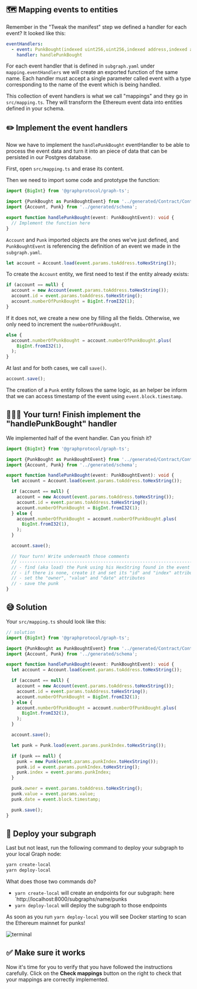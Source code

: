 ## 🗺 Mapping events to entities

Remember in the "Tweak the manifest" step we defined a handler for each event? It looked like this:

```yaml
eventHandlers:
  - event: PunkBought(indexed uint256,uint256,indexed address,indexed address)
    handler: handlePunkBought
```

For each event handler that is defined in `subgraph.yaml` under `mapping.eventHandlers` we will create an exported function of the same name. Each handler must accept a single parameter called event with a type corresponding to the name of the event which is being handled.

This collection of event handlers is what we call "mappings" and they go in `src/mapping.ts`. They will transform the Ethereum event data into entities defined in your schema.

## ✏️ Implement the event handlers

Now we have to implement the `handlePunkBought` eventHandler to be able to process the event data and turn it into an piece of data that can be persisted in our Postgres database.

First, open `src/mapping.ts` and erase its content.

Then we need to import some code and prototype the function:

```typescript
import {BigInt} from '@graphprotocol/graph-ts';

import {PunkBought as PunkBoughtEvent} from '../generated/Contract/Contract';
import {Account, Punk} from '../generated/schema';

export function handlePunkBought(event: PunkBoughtEvent): void {
  // Implement the function here
}
```

`Account` and `Punk` imported objects are the ones we've just defined, and `PunkBoughtEvent` is referencing the definition of an event we made in the `subgraph.yaml`.

```typescript
let account = Account.load(event.params.toAddress.toHexString());
```

To create the `Account` entity, we first need to test if the entity already exists:

```typescript
if (account == null) {
  account = new Account(event.params.toAddress.toHexString());
  account.id = event.params.toAddress.toHexString();
  account.numberOfPunkBought = BigInt.fromI32(1);
}
```

If it does not, we create a new one by filling all the fields. Otherwise, we only need to increment the `numberOfPunkBought`.

```typescript
else {
  account.numberOfPunkBought = account.numberOfPunkBought.plus(
    BigInt.fromI32(1),
  );
}
```

At last and for both cases, we call `save()`.

```typescript
account.save();
```

The creation of a `Punk` entity follows the same logic, as an helper be inform that we can access timestamp of the event using `event.block.timestamp`.

## 🧑🏼‍💻 Your turn! Finish implement the "handlePunkBought" handler

We implemented half of the event handler. Can you finish it?

```typescript
import {BigInt} from '@graphprotocol/graph-ts';

import {PunkBought as PunkBoughtEvent} from '../generated/Contract/Contract';
import {Account, Punk} from '../generated/schema';

export function handlePunkBought(event: PunkBoughtEvent): void {
  let account = Account.load(event.params.toAddress.toHexString());

  if (account == null) {
    account = new Account(event.params.toAddress.toHexString());
    account.id = event.params.toAddress.toHexString();
    account.numberOfPunkBought = BigInt.fromI32(1);
  } else {
    account.numberOfPunkBought = account.numberOfPunkBought.plus(
      BigInt.fromI32(1),
    );
  }

  account.save();

  // Your turn! Write underneath those comments
  // ---------------------------------------------------------------------
  // - find (aka load) the Punk using his HexString found in the event
  // - if there is none, create it and set its "id" and "index" attributes
  // - set the "owner", "value" and "date" attributes
  // - save the punk
}
```

## 😅 Solution

Your `src/mapping.ts` should look like this:

```typescript
// solution
import {BigInt} from '@graphprotocol/graph-ts';

import {PunkBought as PunkBoughtEvent} from '../generated/Contract/Contract';
import {Account, Punk} from '../generated/schema';

export function handlePunkBought(event: PunkBoughtEvent): void {
  let account = Account.load(event.params.toAddress.toHexString());

  if (account == null) {
    account = new Account(event.params.toAddress.toHexString());
    account.id = event.params.toAddress.toHexString();
    account.numberOfPunkBought = BigInt.fromI32(1);
  } else {
    account.numberOfPunkBought = account.numberOfPunkBought.plus(
      BigInt.fromI32(1),
    );
  }

  account.save();

  let punk = Punk.load(event.params.punkIndex.toHexString());

  if (punk == null) {
    punk = new Punk(event.params.punkIndex.toHexString());
    punk.id = event.params.punkIndex.toHexString();
    punk.index = event.params.punkIndex;
  }

  punk.owner = event.params.toAddress.toHexString();
  punk.value = event.params.value;
  punk.date = event.block.timestamp;

  punk.save();
}
```

## 🚀 Deploy your subgraph

Last but not least, run the following command to deploy your subgraph to your local Graph node:

```bash
yarn create-local
yarn deploy-local
```

What does those two commands do?

- `yarn create-local` will create an endpoints for our subgraph: here `http://localhost:8000/subgraphs/name/punks
- `yarn deploy-local` will deploy the subgraph to those endpoints

As soon as you run `yarn deploy-local` you will see Docker starting to scan the Ethereum mainnet for punks!

![terminal](https://raw.githubusercontent.com/figment-networks/learn-web3-dapp/main/markdown/__images__/the-graph/mapping-01.gif)

## ✅ Make sure it works

Now it's time for you to verify that you have followed the instructions carefully. Click on the **Check mappings** button on the right to check that your mappings are correctly implemented.

